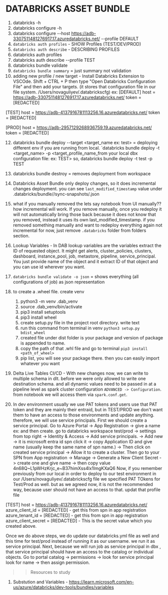 # DATABRICKS ASSET BUNDLE

1.  databricks -h
2.  databricks configure -h
3.  databricks configure --host https://adb-3307511481276917.17.azuredatabricks.net/ --profile DEFAULT
4.  `databricks auth profiles` - SHOW Profiles (TEST/DEV/PROD)
6.  `databricks auth describe` - DESCRIBING PROFILES
7.  databricks auth profiles
8.  databricks auth describe --profile TEST
9. databricks bundle validate
10. `databricks bundle summary` = just summary not validation
11. adding new profile / new target - Install Databricks Extension to VSCOde. Shift + CTRL + P then type "Open Databricks Configuration File" and then add your targets. (it stores that configuration file in our file system. /Users/novaguliyev/.databrickscfg)  ex:
[DEFAULT]
host  = https://adb-3307511481276917.17.azuredatabricks.net/
token = [REDACTED]

[TEST]
host = https://adb-4137916781113256.16.azuredatabricks.net/
token = [REDACTED]

[PROD]
host = https://adb-2957129268936759.19.azuredatabricks.net/
token = [REDACTED] 

12. databricks bundle deploy --target <target_name ex: test> = deploying different env
    if you are running from local. `databricks bundle deploy -t <target_name> -p <target_profile_name_from your local dbx configuration file: ex:  TEST>
    so, databricks bundle deploy -t test -p TEST
13. databricks bundle destroy = removes deployment from workspace
14. Databricks Asset Bundle only deploy changes, so it does incremental changes deployment. 
    you can see `last_modified_timestamp` value under .databricks/bundle/<env>/sync-snapshots/<sometext>.json

15. what if you manually removed the lets say notebook from UI manually?? how incremental will work. If you remove manually, once you redeploy it will not automatically bring those back because it does not know that you removed, instead it uses its own last_modified_timestamp. 
if you removed something manually and want to redeploy everything again not incremental for now, just remove  `.databricks` folder from folders section.
16. Lookup Variables - In DAB lookup variables are the variables extract the ID of requested object. It might get alerts, cluster_policies, clusters, dashboard, instance_pool, job, metastore, pipeline, service_principal. You just provide name of the object and it extract ID of that object and you can use id wherever you want. 
17. `databricks bundle validate -o json` = shows everything (all configurations of job) as json representation
18. to create a .wheel file. create venv 
    1. python3 -m venv .dab_venv 
    2. source .dab_venv/bin/activate
    3. pip3 install setuptools
    4. pip3 install wheel
    5. create setup.py file in the project root directory. write text 
    6. run this command from terminal in venv `python3 setup.py bdist_wheel`
    7. created file under dist folder is your package and version of package is appended to name.
    8. copy the path of that .whl file and go to terminal `pip3 install <path_of_wheel>`
    9. pip list, you will see your package there. then you can easily import whatever you want
19. Delta Live Tables CI/CD - With new changes now, we can write to multiple schema in dlt. before we were only allowed to write one destination schema. and all dynamic values need to be passed in at a pipeline level as spark cluster configuration `ADVANCED -> Configuration`. from notebook we will access them via `spark.conf.get`.
11. In dev environment usually we use PAT tokens and users use that PAT token and they are mainly their entraid, but in TEST/PROD we don't want them to have an access to those environments and update anything. therefore, we will use service principals. First we should create a service principal. 
Go to Azure Portal -> App Registration -> give a name ex: <sp-databricks-prod-eus2> and then create. 
go to databricks workspace test/prod -> settings from top right -> Identity & Access -> Add service principals. -> Add new -> it is microsoft entra id spn click it -> copy Application ID and give name (usually keep the same name of spn name.) -> Then click on created service principal -> Allow it to create a cluster.
Then go to your SPN from App registration -> Manage -> Generate a New Client Secret -> create one and give name -> then copy value 4n68Q~L1pWHzKrjc_e~B37himXss4lx1lmgKXaQ6 
Now, if you remember previously from our local in order to deploy to our test environment in our 
/Users/novaguliyev/.databrickscfg file we specified PAT TOkens for Test/Prod as well. but as we agreed now, it is not the recommended way, because user should not have an access to that. 
updat that profile file

[TEST]
host = https://adb-4137916781113256.16.azuredatabricks.net/
azure_client_id = [REDACTED] - get this from spn in app registration
azure_tenant_id = [REDACTED] - get this from spn in app registration
azure_client_secret = [REDACTED] - This is the secret value which you created above.

Once we do above steps, we do update our databricks.yml file as well and this time for test/prod instead of running it as our username. we run it as service principal. 
Next, because we will run job as service principal in dbx , that service principal should have an access to the catalog or individual objects. Go to portal catalog -> permissions -> look for service principal look for name -> then assign permission.








>> Resources to study
1. Substution and Variables - https://learn.microsoft.com/en-us/azure/databricks/dev-tools/bundles/variables


